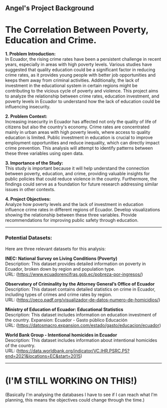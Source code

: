 ## Angel's Project Background
# The Correlation Between Poverty, Education and Crime. 

**1. Problem Introduction:**  
In Ecuador, the rising crime rates have been a persistent challenge in recent years, especially in areas with high poverty levels. Various studies have suggested that quality education could be a significant factor in reducing crime rates, as it provides young people with better job opportunities and keeps them away from criminal activities. Additionally, the lack of investment in the educational system in certain regions might be contributing to the vicious cycle of poverty and violence. This project aims to analyze the relationship between crime rates, education investment, and poverty levels in Ecuador to understand how the lack of education could be influencing insecurity.

**2. Problem Context:**  
Increasing insecurity in Ecuador has affected not only the quality of life of citizens but also the country's economy. Crime rates are concentrated mainly in urban areas with high poverty levels, where access to quality education is limited. Public investment in education is crucial to improve employment opportunities and reduce inequality, which can directly impact crime prevention. This analysis will attempt to identify patterns between these three variables using open data.

**3. Importance of the Study:**  
This study is important because it will help understand the connection between poverty, education, and crime, providing valuable insights for public policies that could reduce violence in the country. Furthermore, the findings could serve as a foundation for future research addressing similar issues in other contexts.

**4. Project Objectives:**  
Analyze how poverty levels and the lack of investment in education influence crime rates in different regions of Ecuador.
Develop visualizations showing the relationship between these three variables.
Provide recommendations for improving public safety through education.


---
### Potential Datasets:
Here are three relevant datasets for this analysis:

**INEC: National Survey on Living Conditions (Poverty)**  
Description: This dataset provides detailed information on poverty in Ecuador, broken down by region and population type.  
URL: (https://www.ecuadorencifras.gob.ec/pobreza-por-ingresos/)


**Observatory of Criminality by the Attorney General’s Office of Ecuador**  
Description: This dataset contains detailed statistics on crime in Ecuador, including types of crimes and crime rates by region.  
URL: (https://oeco.padf.org/visualizador-de-datos-numero-de-homicidios/)


**Ministry of Education of Ecuador: Educational Statistics**  
Description: This dataset includes information on education investment of the country. Expansion: Ecuador - Gasto público Educación  
URL: (https://datosmacro.expansion.com/estado/gasto/educacion/ecuador)


**World Bank Group - Intentional homicides in Ecuador**  
Description: This dataset includes information about intentional homicides of the country.  
URL: (https://data.worldbank.org/indicator/VC.IHR.PSRC.P5?end=2021&locations=EC&start=2015)


---
# (I'M STILL WORKING ON THIS!)
(Basically I'm analysing the databases I have to see if I can reach what I'm planning, this means the objectives could change through the time.)
